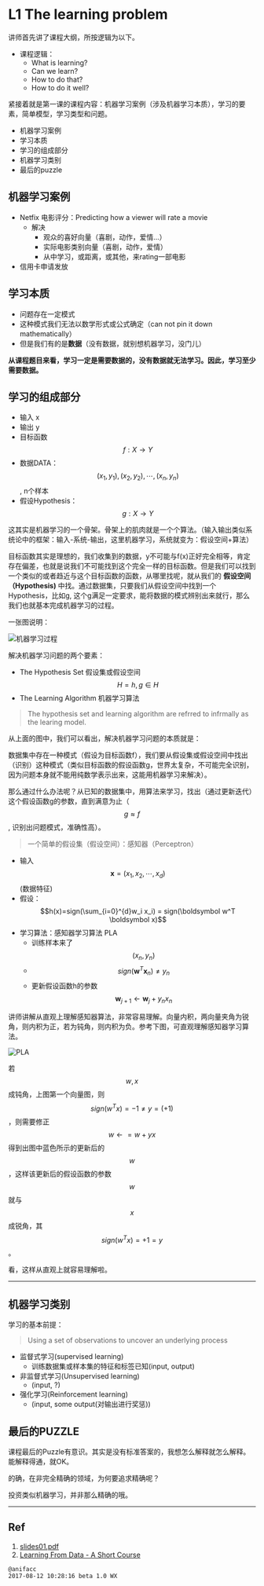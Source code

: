 # L1 The learning problem

讲师首先讲了课程大纲，所按逻辑为以下。

- 课程逻辑：
    - What is learning?
    - Can we learn?
    - How to do that?
    - How to do it well?

紧接着就是第一课的课程内容：机器学习案例（涉及机器学习本质），学习的要素，简单模型，学习类型和问题。

- 机器学习案例
- 学习本质
- 学习的组成部分
- 机器学习类别
- 最后的puzzle

## 机器学习案例

- Netfix 电影评分：Predicting how a viewer will rate a movie
    - 解决
        - 观众的喜好向量（喜剧，动作，爱情...）
        - 实际电影类别向量（喜剧，动作，爱情）
        - 从中学习，或距离，或其他，来rating一部电影
- 信用卡申请发放

## 学习本质

- 问题存在一定模式
- 这种模式我们无法以数学形式或公式确定（can not pin it down mathematically）
- 但是我们有的是**数据**（没有数据，就别想机器学习，没门儿）

**从课程题目来看，学习一定是需要数据的，没有数据就无法学习。因此，学习至少需要数据。**

## 学习的组成部分

- 输入 x
- 输出 y
- 目标函数 $$f: X \rightarrow Y$$
- 数据DATA： $$(x_1, y_1), (x_2, y_2), \cdots, (x_n, y_n)$$, n个样本
- 假设Hypothesis：$$g: X \rightarrow Y$$

这其实是机器学习的一个骨架。骨架上的肌肉就是一个个算法。（输入输出类似系统论中的框架：输入-系统-输出，这里机器学习，系统就变为：假设空间+算法）

目标函数其实是理想的，我们收集到的数据，y不可能与f(x)正好完全相等，肯定存在偏差，也就是说我们不可能找到这个完全一样的目标函数。但是我们可以找到一个类似的或者趋近与这个目标函数的函数，从哪里找呢，就从我们的 **假设空间（Hypothesis)** 中找。通过数据集，只要我们从假设空间中找到一个Hypothesis，比如g, 这个g满足一定要求，能将数据的模式辨别出来就行，那么我们也就基本完成机器学习的过程。

一张图说明：

![机器学习过程](https://dn-learnml.qbox.me/image/ai/learning-progress.JPG)

解决机器学习问题的两个要素：

- The Hypothesis Set 假设集或假设空间 $$H={h}, g \in H$$
- The Learning Algorithm 机器学习算法

> The hypothesis set and learning algorithm are refrred to infrmally as the learing model.

从上面的图中，我们可以看出，解决机器学习问题的本质就是：

数据集中存在一种模式（假设为目标函数f），我们要从假设集或假设空间中找出（识别）这种模式（类似目标函数的假设函数g，世界太复杂，不可能完全识别，因为问题本身就不能用纯数学表示出来，这能用机器学习来解决）。

那么通过什么办法呢？从已知的数据集中，用算法来学习，找出（通过更新迭代）这个假设函数g的参数，直到满意为止（$$g \approx f$$, 识别出问题模式，准确性高）。

> 一个简单的假设集（假设空间）：感知器（Perceptron）

- 输入 $$\boldsymbol x=(x_1, x_2, \cdots, x_d)$$(数据特征)
- 假设：$$h(x)=sign(\sum_{i=0}^{d}w_i x_i) = sign(\boldsymbol w^T \boldsymbol x)$$
- 学习算法：感知器学习算法 PLA
  - 训练样本来了 $$(x_n, y_n)$$
  - $$sign(\boldsymbol w^T \boldsymbol x_n)\neq y_n$$
  - 更新假设函数h的参数 $$\boldsymbol w_{j+1} \leftarrow \boldsymbol w_{j} + y_nx_n$$

讲师讲解从直观上理解感知器算法，非常容易理解。向量内积，两向量夹角为锐角，则内积为正，若为钝角，则内积为负。参考下图，可直观理解感知器学习算法。

![PLA](https://dn-learnml.qbox.me/image/ai/PLA-obj.JPG)

若$$w, x$$成钝角，上图第一个向量图，则$$sign(w^T x)=-1 \neq y=(+1)$$，则需要修正$$w \leftarrow = w + yx$$ 得到出图中蓝色所示的更新后的$$w$$，这样该更新后的假设函数的参数$$w$$就与$$x$$成锐角，其$$sign(w^Tx)=+1 = y$$。

看，这样从直观上就容易理解啦。

---

## 机器学习类别

学习的基本前提：

> Using a set of observations to uncover an underlying process

- 监督式学习(supervised learning)
  - 训练数据集或样本集的特征和标签已知(input, output)
- 非监督式学习(Unsupervised learning)
  - (input, ?)
- 强化学习(Reinforcement learning)
  - (input, some output(对输出进行奖惩))

## 最后的PUZZLE

课程最后的Puzzle有意识。其实是没有标准答案的，我想怎么解释就怎么解释。能解释得通，就OK。

的确，在非完全精确的领域，为何要追求精确呢？

投资类似机器学习，并非那么精确的哦。

---

## Ref

1. [slides01.pdf](http://work.caltech.edu/slides/slides01.pdf)
2. [Learning From Data - A Short Course](http://amlbook.com/)

```
@anifacc
2017-08-12 10:28:16 beta 1.0 WX
```
